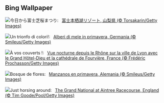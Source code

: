 ## Bing Wallpaper
![](https://www.bing.com/th?id=OHR.ShibaZakura2024_JA-JP5037441018_UHD.jpg&w=1000)今日から富士芝桜まつり:&nbsp;&ensp;[富士本栖湖リゾート, 山梨県 (© Torsakarin/Getty Images)](https://www.bing.com/th?id=OHR.ShibaZakura2024_JA-JP5037441018_UHD.jpg)
<br><br/>
![](https://www.bing.com/th?id=OHR.SpringApple_IT-IT3617593822_UHD.jpg&w=1000)Un trionfo di colori!:&nbsp;&ensp;[Alberi di mele in primavera, Germania (© Smileus/Getty Images)](https://www.bing.com/th?id=OHR.SpringApple_IT-IT3617593822_UHD.jpg)
<br><br/>
![](https://www.bing.com/th?id=OHR.LyonGastronomy_FR-FR6987706290_UHD.jpg&w=1000)À vos couverts !:&nbsp;&ensp;[Vue nocturne depuis le Rhône sur la ville de Lyon avec le Grand Hôtel-Dieu et la cathédrale de Fourvière, France (© Frédéric Prochasson/Getty Images)](https://www.bing.com/th?id=OHR.LyonGastronomy_FR-FR6987706290_UHD.jpg)
<br><br/>
![](https://www.bing.com/th?id=OHR.SpringApple_ES-ES7671231855_UHD.jpg&w=1000)Bosque de flores:&nbsp;&ensp;[Manzanos en primavera, Alemania (© Smileus/Getty Images)](https://www.bing.com/th?id=OHR.SpringApple_ES-ES7671231855_UHD.jpg)
<br><br/>
![](https://www.bing.com/th?id=OHR.GrandNationalDayUK_EN-GB7349486395_UHD.jpg&w=1000)Just horsing around:&nbsp;&ensp;[The Grand National at Aintree Racecourse, England (© Tim Goode/Pool/Getty Images)](https://www.bing.com/th?id=OHR.GrandNationalDayUK_EN-GB7349486395_UHD.jpg)
<br><br/>
